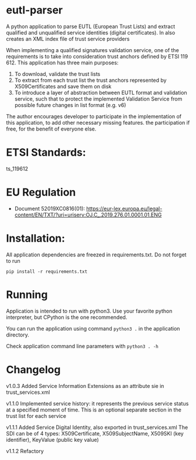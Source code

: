# eutl-parser

A python application to parse EUTL (European Trust Lists) and extract qualified and unqualified service identities (digital certificates).
In also creates an XML index file of trust service providers

When implementing a qualified signatures validation service, one of the requirements is to take into consideration trust anchors defined by ETSI 119 612.
This application has three main purposes:

1. To download, validate the trust lists
2. To extract from each trust list the trust anchors represented by X509Certificates and save them on disk
3. To introduce a layer of abstraction between EUTL format and validation service, such that to protect
   the implemented Validation Service from possible future changes in list format (e.g. v6)

The author encourages developer to participate in the implementation of this application, to add other necessary missing features.
the participation if free, for the benefit of everyone else.

# ETSI Standards:

ts_119612

# EU Regulation

- Document 52019XC0816(01): https://eur-lex.europa.eu/legal-content/EN/TXT/?uri=uriserv:OJ.C_.2019.276.01.0001.01.ENG

# Installation:

All application dependencies are freezed in requirements.txt. Do not forget to run

`pip install -r requirements.txt`

# Running

Application is intended to run with python3. Use your favorite python interpreter, but CPython is the one recommended.

You can run the application using command `python3 .` in the application directory.

Check application command line parameters with `python3 . -h`

# Changelog

v1.0.3
Added Service Information Extensions as an attribute sie in trust_services.xml

v1.1.0
Implemented service history: it represents the previous service status at a specified moment of time. This is an optional separate section in the trust list for each service

v1.1.1
Added Service Digital Identity, also exported in trust_services.xml The SDI can be of 4 types: X509Certificate, X509SubjectName, X509SKI (key identifier), KeyValue (public key value)

v1.1.2
Refactory
